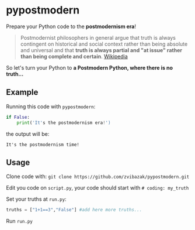 # pypostmodern
Prepare your Python code to the **postmodernism era**!

>Postmodernist philosophers in general argue that truth is always contingent on historical and social context rather than being absolute and universal and that **truth is always partial and "at issue" rather than being complete and certain**. [Wikipedia](https://en.wikipedia.org/wiki/Postmodernism)

So let's turn your Python to **a Postmodern Python, where there is no truth...**
## Example
Running this code with `pypostmodern`:
```python
if False:
    print('It's the postmodernism era!')
```
the output will be:

`It's the postmodernism time!`

## Usage
Clone code with:
`git clone https://github.com/zvibazak/pypostmodern.git`

Edit you code on `script.py`, your code should start with `# coding: my_truth`

Set your truths at `run.py`:
```py
truths = ["1+1==3","False"] #add here more truths... 
```

Run `run.py`
